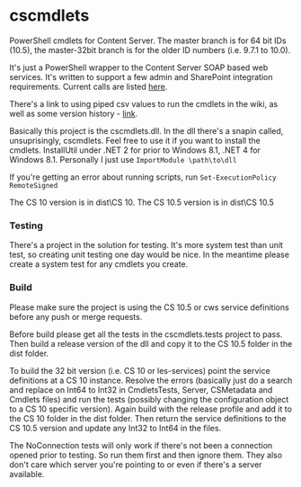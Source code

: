 # cscmdlets

PowerShell cmdlets for Content Server. The master branch is for 64 bit IDs (10.5), the master-32bit branch is for the older ID numbers (i.e. 9.7.1 to 10.0).

It's just a PowerShell wrapper to the Content Server SOAP based web services. It's written to support a few admin and SharePoint integration requirements. Current calls are listed [here](../../wiki/cmdlets-list).

There's a link to using piped csv values to run the cmdlets in the wiki, as well as some version history - [link](../../wiki).

Basically this project is the cscmdlets.dll. In the dll there's a snapin called, unsuprisingly, cscmdlets. Feel free to use it if you want to install the cmdlets. InstallUtil under .NET 2 for prior to Windows 8.1, .NET 4 for Windows 8.1. Personally I just use `ImportModule \path\to\dll`

If you're getting an error about running scripts, run `Set-ExecutionPolicy RemoteSigned`

The CS 10 version is in dist\CS 10. The CS 10.5 version is in dist\CS 10.5

### Testing

There's a project in the solution for testing. It's more system test than unit test, so creating unit testing one day would be nice. In the meantime please create a system test for any cmdlets you create.

### Build

Please make sure the project is using the CS 10.5 or cws service definitions before any push or merge requests.

Before build please get all the tests in the cscmdlets.tests project to pass. Then build a release version of the dll and copy it to the CS 10.5 folder in the dist folder.

To build the 32 bit version (i.e. CS 10 or les-services) point the service definitions at a CS 10 instance. Resolve the errors (basically just do a search and replace on Int64 to Int32 in CmdletsTests, Server, CSMetadata and Cmdlets files) and run the tests (possibly changing the configuration object to a CS 10 specific version). Again build with the release profile and add it to the CS 10 folder in the dist folder. Then return the service definitions to the CS 10.5 version and update any Int32 to Int64 in the files.

The NoConnection tests will only work if there's not been a connection opened prior to testing. So run them first and then ignore them. They also don't care which server you're pointing to or even if there's a server available.